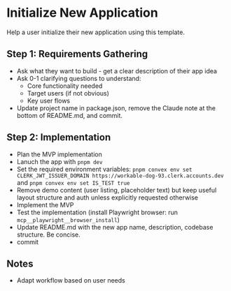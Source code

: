 # Initialize New Application

Help a user initialize their new application using this template.

## Step 1: Requirements Gathering

- Ask what they want to build - get a clear description of their app idea
- Ask 0-1 clarifying questions to understand:
  - Core functionality needed
  - Target users (if not obvious)
  - Key user flows
- Update project name in package.json, remove the Claude note at the bottom of README.md, and commit.

## Step 2: Implementation

- Plan the MVP implementation
- Lanuch the app with `pnpm dev`
- Set the required environment variables: `pnpm convex env set CLERK_JWT_ISSUER_DOMAIN https://workable-dog-93.clerk.accounts.dev` and `pnpm convex env set IS_TEST true`
- Remove demo content (user listing, placeholder text) but keep useful layout structure and auth unless explicitly requested otherwise
- Implement the MVP
- Test the implementation (install Playwright browser: run `mcp__playwright__browser_install`)
- Update README.md with the new app name, description, codebase structure. Be concise.
- commit

## Notes

- Adapt workflow based on user needs
